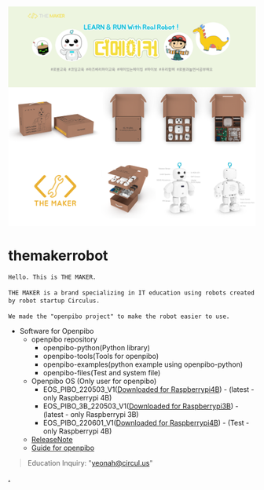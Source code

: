 ![bg](data/bg.png)

themakerrobot
=============
```
Hello. This is THE MAKER.

THE MAKER is a brand specializing in IT education using robots created by robot startup Circulus.

We made the "openpibo project" to make the robot easier to use.
```
+ Software for Openpibo
  - openpibo repository
    + openpibo-python(Python library)
    + openpibo-tools(Tools for openpibo)
    + openpibo-examples(python example using openpibo-python)
    + openpibo-files(Test and system file)
  - Openpibo OS (Only user for openpibo)
    + EOS_PIBO_220503_V1([Downloaded for Raspberrypi4B](https://drive.google.com/file/d/1BTHL7_VAnR4TMq0-bX6Pr9VLUN_auu5S/view?usp=sharing)) - (latest - only Raspberrypi 4B)
    + EOS_PIBO_3B_220503_V1([Downloaded for Raspberrypi3B](https://drive.google.com/file/d/133qKrEjRGgRCNK_cLK9eqleUXesuguNx/view?usp=sharing)) - (latest - only Raspberrypi 3B)
    + EOS_PIBO_220601_V1([Downloaded for Raspberrypi4B](https://drive.google.com/file/d/1NsAgh23jFCBDlU8YsWkMeJUHBEbv95lT/view?usp=sharing)) - (Test - only Raspberrypi 4B)
  - [ReleaseNote](https://github.com/themakerrobot/themakerrobot/blob/main/ReleaseNotes/2022.md)
  - [Guide for openpibo](https://themakerrobot.github.io/openpibo-python/build/html/index.html)
> Education Inquiry: "yeonah@circul.us"

[.](https://circulusworkspace-my.sharepoint.com/:u:/g/personal/leeyunjai_circul_us1/EWDUeekQ8xdPntZu4I_vmq8BDdwGAYzYX6qInvhdcmb2hw?e=d4faMv)

